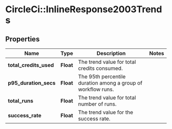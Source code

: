 # CircleCi::InlineResponse2003Trends

## Properties
Name | Type | Description | Notes
------------ | ------------- | ------------- | -------------
**total_credits_used** | **Float** | The trend value for total credits consumed. | 
**p95_duration_secs** | **Float** | The 95th percentile duration among a group of workflow runs. | 
**total_runs** | **Float** | The trend value for total number of runs. | 
**success_rate** | **Float** | The trend value for the success rate. | 

